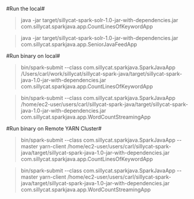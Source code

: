 #Run the local#

>java -jar target/sillycat-spark-solr-1.0-jar-with-dependencies.jar com.sillycat.sparkjava.app.CountLinesOfKeywordApp

>java -jar target/sillycat-spark-solr-1.0-jar-with-dependencies.jar com.sillycat.sparkjava.app.SeniorJavaFeedApp

#Run binary on local#

>bin/spark-submit --class com.sillycat.sparkjava.SparkJavaApp /Users/carl/work/sillycat/sillycat-spark-java/target/sillycat-spark-java-1.0-jar-with-dependencies.jar com.sillycat.sparkjava.app.CountLinesOfKeywordApp

>bin/spark-submit --class com.sillycat.sparkjava.SparkJavaApp /home/ec2-user/users/carl/sillycat-spark-java/target/sillycat-spark-java-1.0-jar-with-dependencies.jar com.sillycat.sparkjava.app.WordCountStreamingApp

#Run binary on Remote YARN Cluster#

>bin/spark-submit --class com.sillycat.sparkjava.SparkJavaApp --master yarn-client /home/ec2-user/users/carl/sillycat-spark-java/target/sillycat-spark-java-1.0-jar-with-dependencies.jar com.sillycat.sparkjava.app.CountLinesOfKeywordApp

>bin/spark-submit --class com.sillycat.sparkjava.SparkJavaApp --master yarn-client /home/ec2-user/users/carl/sillycat-spark-java/target/sillycat-spark-java-1.0-jar-with-dependencies.jar com.sillycat.sparkjava.app.WordCountStreamingApp
